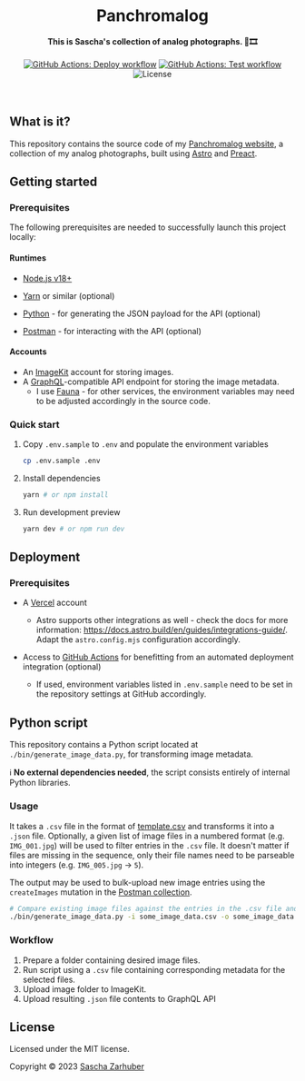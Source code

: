 <div align="center">
  <h1>Panchromalog</h1>
  <strong>This is Sascha's collection of analog photographs. 📸🎞️</strong>
  <br />
  <br />
  <a href="https://github.com/saschazar21/panchromalog.sascha.app/actions/workflows/deploy.yml"><img alt="GitHub Actions: Deploy workflow" src="https://github.com/saschazar21/panchromalog.sascha.app/actions/workflows/deploy.yml/badge.svg" /></a> <a href="https://github.com/saschazar21/panchromalog.sascha.app/actions/workflows/build-and-test.yml"><img alt="GitHub Actions: Test workflow" src="https://github.com/saschazar21/panchromalog.sascha.app/actions/workflows/build-and-test.yml/badge.svg" /></a> <img alt="License" src="https://img.shields.io/github/license/saschazar21/panchromalog.sascha.app" />
  <br />
  <br />
  <br />
</div>

## What is it?

This repository contains the source code of my [Panchromalog website](https://panchromalog.sascha.app), a collection of my analog photographs, built using [Astro](https://astro.build) and [Preact](https://preactjs.com).

## Getting started

### Prerequisites

The following prerequisites are needed to successfully launch this project locally:

#### Runtimes

- [Node.js v18+](https://nodejs.org/en/)

- [Yarn](https://yarnpkg.dev/) or similar (optional)
- [Python](https://www.python.org/) - for generating the JSON payload for the API (optional)
- [Postman](https://www.postman.com/) - for interacting with the API (optional)

#### Accounts

- An [ImageKit](https://imagekit.io/) account for storing images.
- A [GraphQL](https://graphql.org/)-compatible API endpoint for storing the image metadata.
  - I use [Fauna](https://fauna.com/) - for other services, the environment variables may need to be adjusted accordingly in the source code.

### Quick start

1. Copy `.env.sample` to `.env` and populate the environment variables

   ```bash
   cp .env.sample .env
   ```

2. Install dependencies

   ```bash
   yarn # or npm install
   ```

3. Run development preview

   ```bash
   yarn dev # or npm run dev
   ```

## Deployment

### Prerequisites

- A [Vercel](https://vercel.com) account

  - Astro supports other integrations as well - check the docs for more information: https://docs.astro.build/en/guides/integrations-guide/. Adapt the `astro.config.mjs` configuration accordingly.

- Access to [GitHub Actions](https://docs.github.com/en/actions) for benefitting from an automated deployment integration (optional)
  - If used, environment variables listed in `.env.sample` need to be set in the repository settings at GitHub accordingly.

## Python script

This repository contains a Python script located at `./bin/generate_image_data.py`, for transforming image metadata.

ℹ️ **No external dependencies needed**, the script consists entirely of internal Python libraries.

### Usage

It takes a `.csv` file in the format of [template.csv](./template.csv) and transforms it into a `.json` file. Optionally, a given list of image files in a numbered format (e.g. `IMG_001.jpg`) will be used to filter entries in the `.csv` file. It doesn't matter if files are missing in the sequence, only their file names need to be parseable into integers (e.g. `IMG_005.jpg` -> `5`).

The output may be used to bulk-upload new image entries using the `createImages` mutation in the [Postman collection](./postman.json).

```bash
# Compare existing image files against the entries in the .csv file and generate a .json file
./bin/generate_image_data.py -i some_image_data.csv -o some_image_data.json ./some_image_folder/*.jpg
```

### Workflow

1. Prepare a folder containing desired image files.
2. Run script using a `.csv` file containing corresponding metadata for the selected files.
3. Upload image folder to ImageKit.
4. Upload resulting `.json` file contents to GraphQL API

## License

Licensed under the MIT license.

Copyright ©️ 2023 [Sascha Zarhuber](https://sascha.work)
